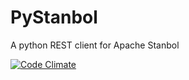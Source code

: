 # PyStanbol
A python REST client for Apache Stanbol

[![Code Climate](https://codeclimate.com/github/athento/pystanbol/badges/gpa.svg)](https://codeclimate.com/github/athento/pystanbol)
